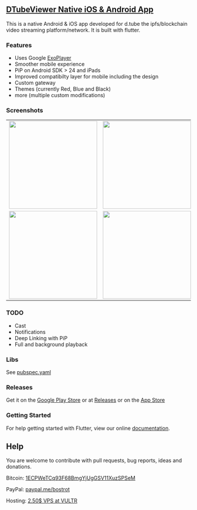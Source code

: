 ## [DTubeViewer Native iOS & Android App](https://github.com/bostrot/DTubeViewer)

This is a native Android & iOS app developed for d.tube the ipfs/blockchain video streaming platform/network. It is built with flutter.


### Features
* Uses Google <a href="https://github.com/google/ExoPlayer">ExoPlayer</a>
* Smoother mobile experience
* PiP on Android SDK > 24 and iPads
* Improved compatibilty layer for mobile
including the design
* Custom gateway
* Themes (currently Red, Blue and Black)
* more (multiple custom modifications)

### Screenshots
<table>
<tr>
  <td><img width="240" src="https://i.imgur.com/W50ffE6.png"></img></td>
  <td><img width="240" src="https://i.imgur.com/ZY4JOCh.jpg"></img></td>
  <td><img width="240" src="https://i.imgur.com/VhLCH6U.jpg"></img></td>
</tr>
<tr>
  <td><img width="240" src="https://i.imgur.com/K1ECraW.jpg"></img></td>
  <td><img width="240" src="https://i.imgur.com/FGYPgm9.jpg"></img></td>
  <td><img width="240" src="https://i.imgur.com/fY82XmN.jpg"></img></td>
</tr>
</table>

### TODO

* Cast
* Notifications
* Deep Linking with PiP
* Full and background playback

### Libs

See <a href="https://github.com/bostrot/DTubeViewer/blob/master/pubspec.yaml">pubspec.yaml</a>

### Releases

Get it on the <a target="_blank" href="https://play.google.com/store/apps/details?id=pro.bostrot.dtubeviewer">Google Play Store</a> or at <a target="_blank" href="https://github.com/bostrot/DTubeViewer/releases">Releases</a> or on the <a target="_blank" href="https://itunes.apple.com/us/app/dtube-viewer/id1358140255?l=de&ls=1&mt=8">App Store</a>

### Getting Started

For help getting started with Flutter, view our online
[documentation](https://flutter.io/).

## Help

You are welcome to contribute with pull requests, bug reports, ideas and donations.

Bitcoin: [1ECPWeTCq93F68BmgYjUgGSV11XuzSPSeM](https://www.blockchain.com/btc/payment_request?address=1ECPWeTCq93F68BmgYjUgGSV11XuzSPSeM&currency=USD&nosavecurrency=true&message=Bostrot)

PayPal: [paypal.me/bostrot](https://paypal.me/bostrot)

Hosting: [2.50$ VPS at VULTR](https://www.vultr.com/?ref=7505919)
